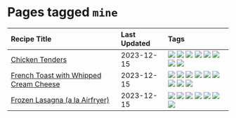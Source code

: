 # Pages tagged `mine`

|Recipe Title|Last Updated|Tags
|:---|:---|:---|
|[Chicken Tenders](../recipes/chickentenders.md)|2023-12-15|[![](https://img.shields.io/badge/tag-airfryer-d4602a)](../tags/airfryer.md) [![](https://img.shields.io/badge/tag-amazing-b7439e)](../tags/amazing.md) [![](https://img.shields.io/badge/tag-battered-c02c21)](../tags/battered.md) [![](https://img.shields.io/badge/tag-chicken-5d33f3)](../tags/chicken.md) [![](https://img.shields.io/badge/tag-crumbed-2b6571)](../tags/crumbed.md) [![](https://img.shields.io/badge/tag-messy-f53bfe)](../tags/messy.md) [![](https://img.shields.io/badge/tag-mine-6d71)](../tags/mine.md) [![](https://img.shields.io/badge/tag-sides-acbc2f)](../tags/sides.md)|
|[French Toast with Whipped Cream Cheese](../recipes/frenchtoastwhippedcreamcheese.md)|2023-12-15|[![](https://img.shields.io/badge/tag-amazing-b7439e)](../tags/amazing.md) [![](https://img.shields.io/badge/tag-breakfast-f47a18)](../tags/breakfast.md) [![](https://img.shields.io/badge/tag-dairy-e5c1d4)](../tags/dairy.md) [![](https://img.shields.io/badge/tag-dessert-10cdd6)](../tags/dessert.md) [![](https://img.shields.io/badge/tag-fried-9fef19)](../tags/fried.md) [![](https://img.shields.io/badge/tag-large_quantity-32f6f2)](../tags/large_quantity.md) [![](https://img.shields.io/badge/tag-messy-f53bfe)](../tags/messy.md) [![](https://img.shields.io/badge/tag-mine-6d71)](../tags/mine.md) [![](https://img.shields.io/badge/tag-vegetarian-6984a1)](../tags/vegetarian.md)|
|[Frozen Lasagna (a la Airfryer)](../recipes/lasagnaairfryer.md)|2023-12-15|[![](https://img.shields.io/badge/tag-airfryer-d4602a)](../tags/airfryer.md) [![](https://img.shields.io/badge/tag-cheesey-427cd)](../tags/cheesey.md) [![](https://img.shields.io/badge/tag-easy-e4f90)](../tags/easy.md) [![](https://img.shields.io/badge/tag-italian-d5a11)](../tags/italian.md) [![](https://img.shields.io/badge/tag-mine-6d71)](../tags/mine.md) [![](https://img.shields.io/badge/tag-pasta-32613c)](../tags/pasta.md) [![](https://img.shields.io/badge/tag-reheating-659a8f)](../tags/reheating.md)|
